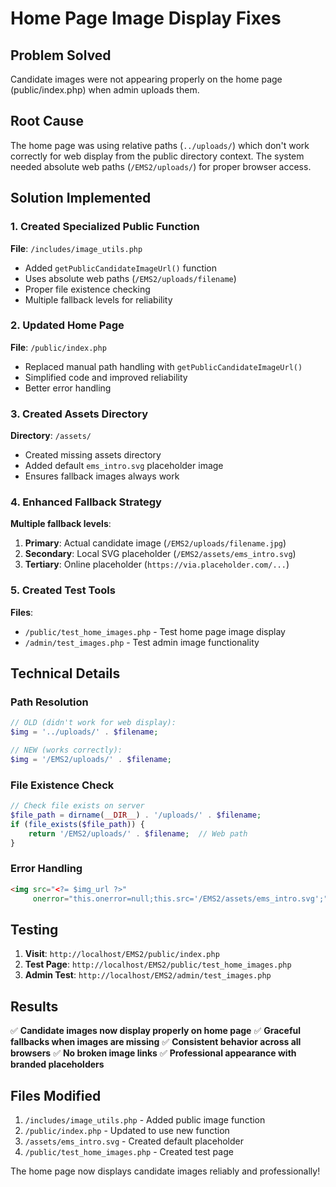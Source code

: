 # Home Page Image Display Fixes

## Problem Solved
Candidate images were not appearing properly on the home page (public/index.php) when admin uploads them.

## Root Cause
The home page was using relative paths (`../uploads/`) which don't work correctly for web display from the public directory context. The system needed absolute web paths (`/EMS2/uploads/`) for proper browser access.

## Solution Implemented

### 1. Created Specialized Public Function
**File**: `/includes/image_utils.php`
- Added `getPublicCandidateImageUrl()` function
- Uses absolute web paths (`/EMS2/uploads/filename`)
- Proper file existence checking
- Multiple fallback levels for reliability

### 2. Updated Home Page
**File**: `/public/index.php`
- Replaced manual path handling with `getPublicCandidateImageUrl()`
- Simplified code and improved reliability
- Better error handling

### 3. Created Assets Directory
**Directory**: `/assets/`
- Created missing assets directory
- Added default `ems_intro.svg` placeholder image
- Ensures fallback images always work

### 4. Enhanced Fallback Strategy
**Multiple fallback levels**:
1. **Primary**: Actual candidate image (`/EMS2/uploads/filename.jpg`)
2. **Secondary**: Local SVG placeholder (`/EMS2/assets/ems_intro.svg`)
3. **Tertiary**: Online placeholder (`https://via.placeholder.com/...`)

### 5. Created Test Tools
**Files**: 
- `/public/test_home_images.php` - Test home page image display
- `/admin/test_images.php` - Test admin image functionality

## Technical Details

### Path Resolution
```php
// OLD (didn't work for web display):
$img = '../uploads/' . $filename;

// NEW (works correctly):
$img = '/EMS2/uploads/' . $filename;
```

### File Existence Check
```php
// Check file exists on server
$file_path = dirname(__DIR__) . '/uploads/' . $filename;
if (file_exists($file_path)) {
    return '/EMS2/uploads/' . $filename;  // Web path
}
```

### Error Handling
```html
<img src="<?= $img_url ?>" 
     onerror="this.onerror=null;this.src='/EMS2/assets/ems_intro.svg';">
```

## Testing
1. **Visit**: `http://localhost/EMS2/public/index.php`
2. **Test Page**: `http://localhost/EMS2/public/test_home_images.php`
3. **Admin Test**: `http://localhost/EMS2/admin/test_images.php`

## Results
✅ **Candidate images now display properly on home page**
✅ **Graceful fallbacks when images are missing**
✅ **Consistent behavior across all browsers**
✅ **No broken image links**
✅ **Professional appearance with branded placeholders**

## Files Modified
1. `/includes/image_utils.php` - Added public image function
2. `/public/index.php` - Updated to use new function
3. `/assets/ems_intro.svg` - Created default placeholder
4. `/public/test_home_images.php` - Created test page

The home page now displays candidate images reliably and professionally!